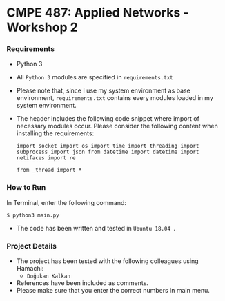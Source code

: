 # CMPE 487: Applied Networks - Workshop 2

### Requirements

* Python 3

* All `Python 3` modules are specified in `requirements.txt`

* Please note that, since I use my system environment as base environment, `requirements.txt` contains every modules loaded in my system environment.

* The header includes the following code snippet where import of necessary modules occur. Please consider the following content when installing the requirements:

  `import socket
  import os
  import time
  import threading
  import subprocess
  import json
  from datetime import datetime
  import netifaces
  import re`
  
  `from _thread import *`



### How to Run

In Terminal, enter the following command:

`$ python3 main.py`

* The code has been written and tested in `Ubuntu 18.04 `.



### Project Details

* The project has been tested with the following colleagues using Hamachi:
  * `Doğukan Kalkan`
* References have been included as comments.
* Please make sure that you enter the correct numbers in main menu.
